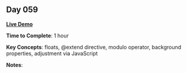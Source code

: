 ## Day 059

**<a href="https://css100.aniqa.dev#day-059">Live Demo</a>**

**Time to Complete**: 1 hour

**Key Concepts**: floats, @extend directive, modulo operator, background properties, adjustment via JavaScript

**Notes**:
